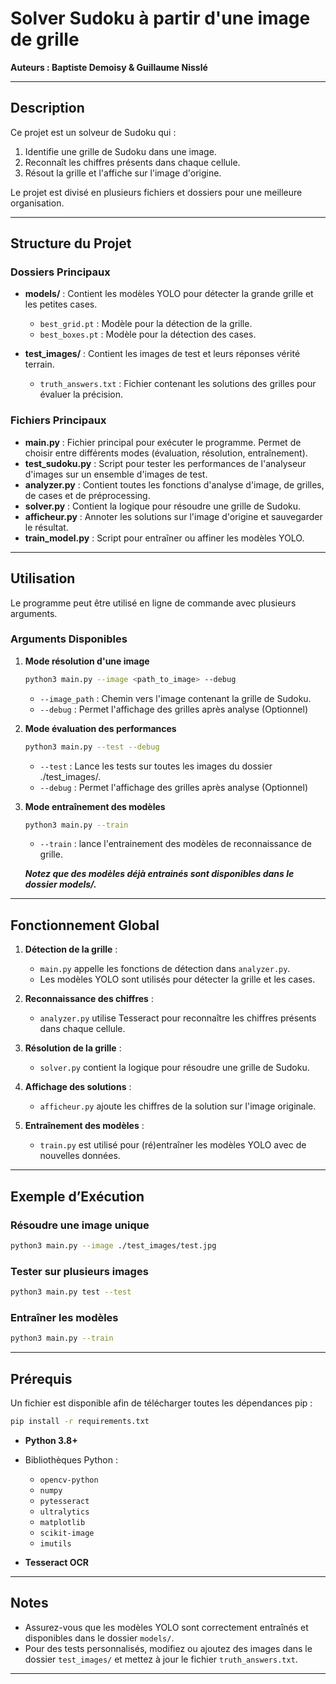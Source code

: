 # Solver Sudoku à partir d'une image de grille

**Auteurs :  Baptiste Demoisy & Guillaume Nisslé** 

---

## Description

Ce projet est un solveur de Sudoku qui :
1. Identifie une grille de Sudoku dans une image.
2. Reconnaît les chiffres présents dans chaque cellule.
3. Résout la grille et l'affiche sur l'image d'origine.

Le projet est divisé en plusieurs fichiers et dossiers pour une meilleure organisation.

---

## Structure du Projet

### Dossiers Principaux

- **models/** : Contient les modèles YOLO pour détecter la grande grille et les petites cases.
  - `best_grid.pt` : Modèle pour la détection de la grille.
  - `best_boxes.pt` : Modèle pour la détection des cases.

- **test_images/** : Contient les images de test et leurs réponses vérité terrain.
  - `truth_answers.txt` : Fichier contenant les solutions des grilles pour évaluer la précision.


### Fichiers Principaux

- **main.py** : Fichier principal pour exécuter le programme. Permet de choisir entre différents modes (évaluation, résolution, entraînement).
- **test_sudoku.py** : Script pour tester les performances de l'analyseur d'images sur un ensemble d'images de test.
- **analyzer.py** : Contient toutes les fonctions d'analyse d'image, de grilles, de cases et de préprocessing.
- **solver.py** : Contient la logique pour résoudre une grille de Sudoku.
- **afficheur.py** : Annoter les solutions sur l'image d'origine et sauvegarder le résultat.
- **train_model.py** : Script pour entraîner ou affiner les modèles YOLO.

---

## Utilisation

Le programme peut être utilisé en ligne de commande avec plusieurs arguments.

### Arguments Disponibles

1. **Mode résolution d'une image**
   ```bash
   python3 main.py --image <path_to_image> --debug
   ```
   - `--image_path` : Chemin vers l'image contenant la grille de Sudoku.
   - `--debug` : Permet l'affichage des grilles après analyse (Optionnel)

2. **Mode évaluation des performances**
   ```bash
   python3 main.py --test --debug
   ```
   - `--test` : Lance les tests sur toutes les images du dossier ./test_images/.
   - `--debug` : Permet l'affichage des grilles après analyse (Optionnel)

3. **Mode entraînement des modèles**
   ```bash
   python3 main.py --train
   ```
   - `--train` : lance l'entrainement des modèles de reconnaissance de grille.

   ___Notez que des modèles déjà entrainés sont disponibles dans le dossier **models/**.___

---

## Fonctionnement Global

1. **Détection de la grille** :
   - `main.py` appelle les fonctions de détection dans `analyzer.py`.
   - Les modèles YOLO sont utilisés pour détecter la grille et les cases.

2. **Reconnaissance des chiffres** :
   - `analyzer.py` utilise Tesseract pour reconnaître les chiffres présents dans chaque cellule.

3. **Résolution de la grille** :
   - `solver.py` contient la logique pour résoudre une grille de Sudoku.

4. **Affichage des solutions** :
   - `afficheur.py` ajoute les chiffres de la solution sur l'image originale.

5. **Entraînement des modèles** :
   - `train.py` est utilisé pour (ré)entraîner les modèles YOLO avec de nouvelles données.

---

## Exemple d’Exécution

### Résoudre une image unique

```bash
python3 main.py --image ./test_images/test.jpg
```

### Tester sur plusieurs images

```bash
python3 main.py test --test
```

### Entraîner les modèles

```bash
python3 main.py --train 
```

---

## Prérequis

Un fichier est disponible afin de télécharger toutes les dépendances pip :

```bash
pip install -r requirements.txt
```

- **Python 3.8+**
- Bibliothèques Python :
  - `opencv-python`
  - `numpy`
  - `pytesseract`
  - `ultralytics`
  - `matplotlib`
  - `scikit-image`
  - `imutils`

- **Tesseract OCR** 

---

## Notes

- Assurez-vous que les modèles YOLO sont correctement entraînés et disponibles dans le dossier `models/`.
- Pour des tests personnalisés, modifiez ou ajoutez des images dans le dossier `test_images/` et mettez à jour le fichier `truth_answers.txt`.

---

